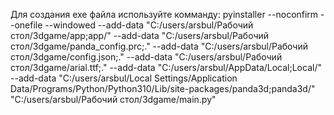 Для создания exe файла используйте комманду:
pyinstaller --noconfirm --onefile --windowed --add-data "C:/users/arsbul/Рабочий стол/3dgame/app;app/" --add-data "C:/users/arsbul/Рабочий стол/3dgame/panda_config.prc;." --add-data "C:/users/arsbul/Рабочий стол/3dgame/config.json;." --add-data "C:/users/arsbul/Рабочий стол/3dgame/arial.ttf;." --add-data "C:/users/arsbul/AppData/Local;Local/" --add-data "C:/users/arsbul/Local Settings/Application Data/Programs/Python/Python310/Lib/site-packages/panda3d;panda3d/"  "C:/users/arsbul/Рабочий стол/3dgame/main.py"
